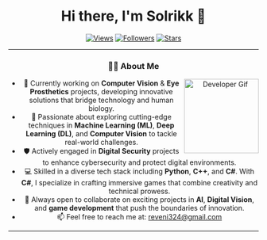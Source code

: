 <div align="center">

# Hi there, I'm Solrikk 👋

[![Views](https://komarev.com/ghpvc/?username=solrikk&color=blue&style=flat&label=Views)](https://github.com/solrikk)
[![Followers](https://img.shields.io/github/followers/solrikk?style=flat&color=blue)](https://github.com/solrikk)
[![Stars](https://img.shields.io/github/stars/solrikk?affiliations=OWNER%2CCOLLABORATOR&style=social)](https://github.com/solrikk)

---

### 👨‍💻 About Me

<img align="right" width="150" src="https://raw.githubusercontent.com/TheDudeThatCode/TheDudeThatCode/master/Assets/Developer.gif" alt="Developer Gif"/>

- 🔭 Currently working on **Computer Vision** & **Eye Prosthetics** projects, developing innovative solutions that bridge technology and human biology.
- 🌱 Passionate about exploring cutting-edge techniques in **Machine Learning (ML)**, **Deep Learning (DL)**, and **Computer Vision** to tackle real-world challenges.
- 🛡️ Actively engaged in **Digital Security** projects to enhance cybersecurity and protect digital environments.
- 💻 Skilled in a diverse tech stack including **Python**, **C++**, and **C#**. With **C#**, I specialize in crafting immersive games that combine creativity and technical prowess.
- 👯 Always open to collaborate on exciting projects in **AI**, **Digital Vision**, and **game development** that push the boundaries of innovation.
- 📫 Feel free to reach me at: [reveni324@gmail.com](mailto:reveni324@gmail.com)

---

</div>
